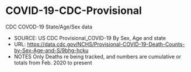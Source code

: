 # COVID-19-CDC-Provisional
CDC COVOD-19 State/Age/Sex data
* SOURCE: US CDC Provisional_COVID-19 By Sex, Age and state
* URL: https://data.cdc.gov/NCHS/Provisional-COVID-19-Death-Counts-by-Sex-Age-and-S/9bhg-hcku
* NOTES Only Deaths re being tracked, and numbers are cumulative or totals from Feb. 2020 to present
